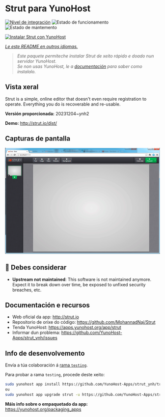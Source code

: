 <!--
NOTA: Este README foi creado automáticamente por <https://github.com/YunoHost/apps/tree/master/tools/readme_generator>
NON debe editarse manualmente.
-->

# Strut para YunoHost

[![Nivel de integración](https://dash.yunohost.org/integration/strut.svg)](https://ci-apps.yunohost.org/ci/apps/strut/) ![Estado de funcionamento](https://ci-apps.yunohost.org/ci/badges/strut.status.svg) ![Estado de mantemento](https://ci-apps.yunohost.org/ci/badges/strut.maintain.svg)

[![Instalar Strut con YunoHost](https://install-app.yunohost.org/install-with-yunohost.svg)](https://install-app.yunohost.org/?app=strut)

*[Le este README en outros idiomas.](./ALL_README.md)*

> *Este paquete permíteche instalar Strut de xeito rápido e doado nun servidor YunoHost.*  
> *Se non usas YunoHost, le a [documentación](https://yunohost.org/install) para saber como instalalo.*

## Vista xeral

Strut is a simple, online editor that doesn't even require registration to operate. Everything you do is recoverable and re-usable.

**Versión proporcionada:** 20231204~ynh2

**Demo:** <http://strut.io/dist/>

## Capturas de pantalla

![Captura de pantalla de Strut](./doc/screenshots/screenshot.gif)

## :red_circle: Debes considerar

- **Upstream not maintained**: This software is not maintained anymore. Expect it to break down over time, be exposed to unfixed security breaches, etc.

## Documentación e recursos

- Web oficial da app: <http://strut.io>
- Repositorio de orixe do código: <https://github.com/MohannadNaj/Strut>
- Tenda YunoHost: <https://apps.yunohost.org/app/strut>
- Informar dun problema: <https://github.com/YunoHost-Apps/strut_ynh/issues>

## Info de desenvolvemento

Envía a túa colaboración á [rama `testing`](https://github.com/YunoHost-Apps/strut_ynh/tree/testing).

Para probar a rama `testing`, procede deste xeito:

```bash
sudo yunohost app install https://github.com/YunoHost-Apps/strut_ynh/tree/testing --debug
ou
sudo yunohost app upgrade strut -u https://github.com/YunoHost-Apps/strut_ynh/tree/testing --debug
```

**Máis info sobre o empaquetado da app:** <https://yunohost.org/packaging_apps>
